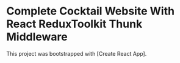 # Complete Cocktail Website With React ReduxToolkit Thunk Middleware

This project was bootstrapped with [Create React App].

